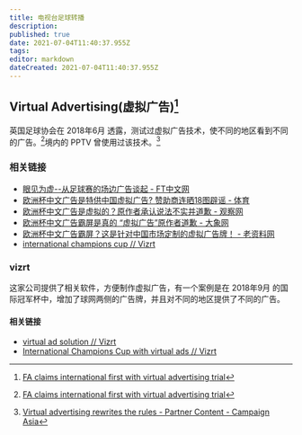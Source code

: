 ```yaml
---
title: 电视台足球转播
description: 
published: true
date: 2021-07-04T11:40:37.955Z
tags: 
editor: markdown
dateCreated: 2021-07-04T11:40:37.955Z
---
```


## Virtual Advertising(虚拟广告)[^fva]

英国足球协会在 2018年6月 透露，测试过虚拟广告技术，使不同的地区看到不同的广告。[^fva]境内的 PPTV 曾使用过该技术。[^pptv_ca]

[^fva]: [FA claims international first with virtual advertising trial](https://web.archive.org/web/20210703092158/https://www.sportspromedia.com/news/fa-virtual-advertising-international-soccer-first)

[^pptv_ca]: [Virtual advertising rewrites the rules - Partner Content - Campaign Asia](https://web.archive.org/web/20200805081855/https://www.campaignasia.com/article/virtual-advertising-rewrites-the-rules/451526)

### 相关链接

+ [眼见为虚--从足球赛的场边广告谈起 - FT中文网](https://archive.is/WFYnC "https://ftchinese.com/story/001092838?archive")
+ [欧洲杯中文广告是特供中国虚拟广告? 赞助商连晒18图辟谣 - 体育](https://web.archive.org/web/20210704035629/https://www.sohu.com/a/472707130_114977)
+ [欧洲杯中文广告是虚拟的？原作者承认说法不实并道歉 - 观察网](https://archive.is/YukNK "https://www.guancha.cn/politics/2021_06_16_594720.shtml")
+ [欧洲杯中文广告霸屏是真的 “虚拟广告”原作者道歉 - 大象网](https://web.archive.org/web/20210704034915/https://www.hntv.tv/daxiangkuplpd/article/1/1405369344371855360)
+ [欧洲杯中文广告霸屏？这是针对中国市场定制的虚拟广告牌！ - 老资料网](https://web.archive.org/web/20210704034906/https://www.laoziliao.net/finance/info/50069940)
+ [international champions cup // Vizrt](https://web.archive.org/web/20210704052931/https://www.vizrt.com/sports/case-studies/international-champions-cup)

### vizrt

这家公司提供了相关软件，方便制作虚拟广告，有一个案例是在 2018年9月 的国际冠军杯中，增加了球网两侧的广告牌，并且对不同的地区提供了不同的广告。

#### 相关链接

+ [virtual ad solution // Vizrt](https://web.archive.org/web/20200918191346/https://www.vizrt.com/sports/virtual-ads)
+ [International Champions Cup with virtual ads // Vizrt](https://web.archive.org/web/20210704042445/https://www.vizrt.com/sports/news-articles/the-international-champions-cup-with-virtual-ads)
